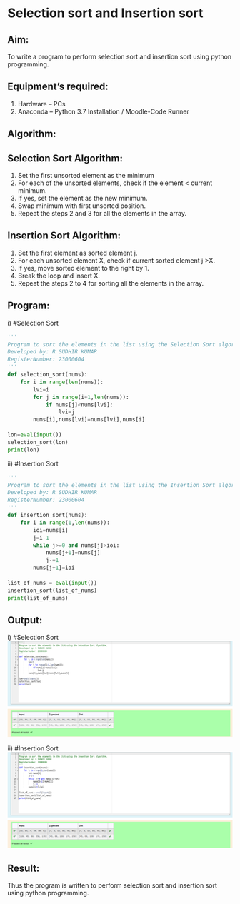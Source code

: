 # Selection sort and Insertion sort
## Aim:
To write a program to perform selection sort and insertion sort using python programming.
## Equipment’s required:
1.	Hardware – PCs
2.	Anaconda – Python 3.7 Installation / Moodle-Code Runner
## Algorithm:
## Selection Sort Algorithm:
1.	Set the first unsorted element as the minimum
2.	For each of the unsorted elements, check if the element < current minimum.
3.	If yes, set the element as the new minimum.
4.	Swap minimum with first unsorted position.
5.	Repeat the steps 2 and 3 for all the elements in the array.
## Insertion Sort Algorithm:
1.	Set the first element as sorted element j.
2.	For each unsorted element X, check if current sorted element j >X.
3.	If yes, move sorted element to the right by 1.
4.	Break the loop and insert X.
5.	Repeat the steps 2 to 4 for sorting all the elements in the array.
## Program:
i)	#Selection Sort
```python
''' 
Program to sort the elements in the list using the Selection Sort algorithm.
Developed by: R SUDHIR KUMAR
RegisterNumber: 23000604
'''
def selection_sort(nums):
    for i in range(len(nums)):
        lvi=i
        for j in range(i+1,len(nums)):
            if nums[j]<nums[lvi]:
                lvi=j
        nums[i],nums[lvi]=nums[lvi],nums[i]
    
lon=eval(input())    
selection_sort(lon)
print(lon)

```
ii)	#Insertion Sort
```python
''' 
Program to sort the elements in the list using the Insertion Sort algorithm.
Developed by: R SUDHIR KUMAR
RegisterNumber: 23000604
'''
def insertion_sort(nums):
    for i in range(1,len(nums)):
        ioi=nums[i]
        j=i-1
        while j>=0 and nums[j]>ioi:
            nums[j+1]=nums[j]
            j-=1
        nums[j+1]=ioi
    
list_of_nums = eval(input())
insertion_sort(list_of_nums)
print(list_of_nums)
```

## Output:
i)	#Selection Sort
![output](scr1.png)

ii)	#Insertion Sort
![output](scr2.png)
## Result:
Thus the program is written to perform selection sort and insertion sort using python programming.
